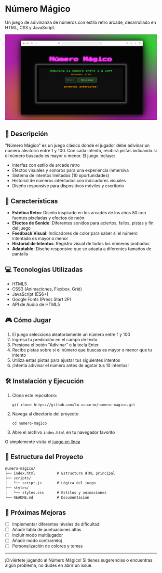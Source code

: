 # Número Mágico

Un juego de adivinanza de números con estilo retro arcade, desarrollado en HTML, CSS y JavaScript.

![Vista previa del juego Número Mágico](Screenshot.png)

## 📖 Descripción

"Número Mágico" es un juego clásico donde el jugador debe adivinar un número aleatorio entre 1 y 100. Con cada intento, recibirá pistas indicando si el número buscado es mayor o menor. El juego incluye:

- Interfaz con estilo de arcade retro
- Efectos visuales y sonoros para una experiencia inmersiva
- Sistema de intentos limitados (10 oportunidades)
- Historial de números intentados con indicadores visuales
- Diseño responsive para dispositivos móviles y escritorio

## 🚀 Características

- **Estética Retro**: Diseño inspirado en los arcades de los años 80 con fuentes pixeladas y efectos de neón
- **Efectos de Sonido**: Diferentes sonidos para aciertos, fallos, pistas y fin del juego
- **Feedback Visual**: Indicadores de color para saber si el número intentado es mayor o menor
- **Historial de Intentos**: Registro visual de todos los números probados
- **Adaptable**: Diseño responsive que se adapta a diferentes tamaños de pantalla

## 💻 Tecnologías Utilizadas

- HTML5
- CSS3 (Animaciones, Flexbox, Grid)
- JavaScript (ES6+)
- Google Fonts (Press Start 2P)
- API de Audio de HTML5

## 🎮 Cómo Jugar

1. El juego selecciona aleatoriamente un número entre 1 y 100
2. Ingresa tu predicción en el campo de texto
3. Presiona el botón "Adivinar" o la tecla Enter
4. Recibe pistas sobre si el número que buscas es mayor o menor que tu intento
5. Utiliza estas pistas para ajustar tus siguientes intentos
6. ¡Intenta adivinar el número antes de agotar tus 10 intentos!

## 🛠️ Instalación y Ejecución

1. Clona este repositorio:
   ```
   git clone https://github.com/tu-usuario/numero-magico.git
   ```

2. Navega al directorio del proyecto:
   ```
   cd numero-magico
   ```

3. Abre el archivo `index.html` en tu navegador favorito
   
O simplemente visita el [juego en línea](https://tobias-rom3ro.github.io/NumeroMagico/)

## 📁 Estructura del Proyecto

```
numero-magico/
├── index.html          # Estructura HTML principal
├── scripts/
│   └── script.js       # Lógica del juego
├── styles/
│   └── styles.css      # Estilos y animaciones
└── README.md           # Documentación
```

## 🎯 Próximas Mejoras

- [ ] Implementar diferentes niveles de dificultad
- [ ] Añadir tabla de puntuaciones altas
- [ ] Incluir modo multijugador
- [ ] Añadir modo contrarreloj
- [ ] Personalización de colores y temas

---

¡Diviértete jugando al Número Mágico! Si tienes sugerencias o encuentras algún problema, no dudes en abrir un issue.
